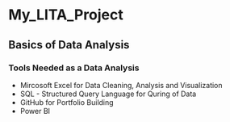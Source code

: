 # My_LITA_Project

## Basics of Data Analysis 
### Tools Needed as a Data Analysis 
- Mircosoft Excel for Data Cleaning, Analysis and Visualization
- SQL - Structured Query Language for Quring of Data
- GitHub for Portfolio Building 
- Power BI  
